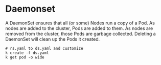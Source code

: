 # Daemonset

A DaemonSet ensures that all (or some) Nodes run a copy of a Pod. As nodes are added to the cluster, Pods are added to them. As nodes are removed from the cluster, those Pods are garbage collected. Deleting a DaemonSet will clean up the Pods it created.

```shell
# rs.yaml to ds.yaml and customize
k create -f ds.yaml
k get pod -o wide
```
